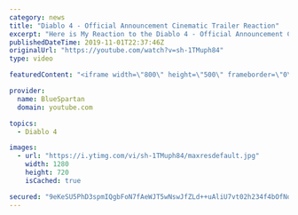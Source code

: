 ```yaml
---
category: news
title: "Diablo 4 - Official Announcement Cinematic Trailer Reaction"
excerpt: "Here is My Reaction to the Diablo 4 - Official Announcement Cinematic Trailer Let me know what you thought of thought of the cinematic in the comments down ..."
publishedDateTime: 2019-11-01T22:37:46Z
originalUrl: "https://youtube.com/watch?v=sh-1TMuph84"
type: video

featuredContent: "<iframe width=\"800\" height=\"500\" frameborder=\"0\" src=\"https://www.youtube.com/embed/sh-1TMuph84\" allow=\"accelerometer; autoplay; encrypted-media; gyroscope; picture-in-picture\" allowfullscreen></iframe>"

provider:
  name: BlueSpartan
  domain: youtube.com

topics:
  - Diablo 4

images:
  - url: "https://i.ytimg.com/vi/sh-1TMuph84/maxresdefault.jpg"
    width: 1280
    height: 720
    isCached: true

secured: "9eKeSU5PhD3spmIQgbFoN7fAeWJT5wNswJfZLd++uAliU7vt02h234f4bOfNoCgaLtNBP4cGMtk+sbCMYImHfRjexPWpGs9q3dXKhgB9jnmycNIfKby5ciAk/a5SdlyD1yAPsZXxy+6I7i1lQYHTFwTfTKpNQ2gLbCn+K4o/efoC/enfOtsf9VNDRO2AiGcsoSvlsLIr9ktdWnA0fCuWAlXwWOFDSjG84HjBtWZ3K+zWfkrrleTnPtd2KVN61bwEisv+mvi3smMk1YCYfkBHrjvhfUFBdDFR1ztavUX/eY/sK9g8WlDBLGmgNCnyY/xUFQ9uJtjW087jVUb/s5/k2RZznsjVsgYNv+GVc1Jkvhq6XMADZvF8hkFNyjUB6TlYwUOKlVccSluAPJhOaQi0Fbap7C5gp1HGir1zwguxQa9pyI+cmZv7UR+GvbG9s67z;tz95gjLSKJxwATcXCE8rpA=="
---
```


